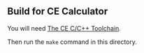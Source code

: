 ## Build for CE Calculator

You will need [The CE C/C++ Toolchain](https://ce-programming.github.io/toolchain/).

Then run the `make` command in this directory.
